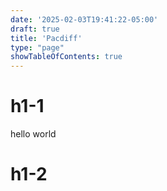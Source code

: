 ```yaml
---
date: '2025-02-03T19:41:22-05:00'
draft: true
title: 'Pacdiff'
type: "page"
showTableOfContents: true
---
```


# h1-1

hello world

# h1-2
